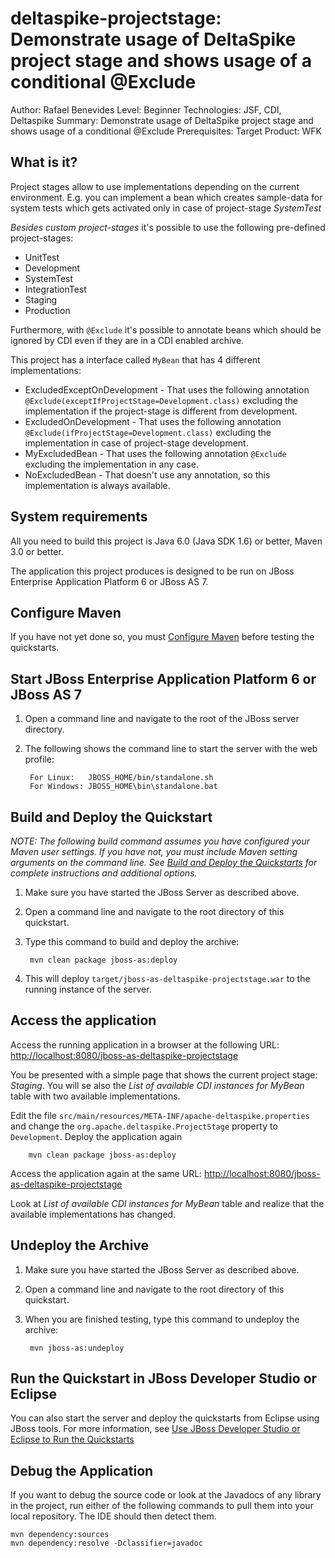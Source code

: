 deltaspike-projectstage: Demonstrate usage of DeltaSpike project stage and shows usage of a conditional @Exclude
======================================================
Author: Rafael Benevides
Level: Beginner
Technologies: JSF, CDI, Deltaspike
Summary: Demonstrate usage of DeltaSpike project stage and shows usage of a conditional @Exclude
Prerequisites: 
Target Product: WFK

What is it?
-----------

Project stages allow to use implementations depending on the current environment. E.g. you can implement a bean which creates sample-data for system tests which gets activated only in case of project-stage *SystemTest*

*Besides custom project-stages* it's possible to use the following pre-defined project-stages:

- UnitTest
- Development
- SystemTest
- IntegrationTest
- Staging
- Production

Furthermore, with `@Exclude` it's possible to annotate beans which should be ignored by CDI even if they are in a CDI enabled archive.

This project has a interface called `MyBean` that has 4 different implementations:

- ExcludedExceptOnDevelopment - That uses the following annotation `@Exclude(exceptIfProjectStage=Development.class)` excluding the implementation if the project-stage is different from development.
- ExcludedOnDevelopment - That uses the following annotation `@Exclude(ifProjectStage=Development.class)` excluding the implementation in case of project-stage development.
- MyExcludedBean  - That uses the following annotation `@Exclude` excluding the implementation in any case.
- NoExcludedBean - That doesn't use any annotation, so this implementation is always available.

System requirements
-------------------

All you need to build this project is Java 6.0 (Java SDK 1.6) or better, Maven 3.0 or better.

The application this project produces is designed to be run on JBoss Enterprise Application Platform 6 or JBoss AS 7. 

 
Configure Maven
---------------

If you have not yet done so, you must [Configure Maven](../README.md#mavenconfiguration) before testing the quickstarts.


Start JBoss Enterprise Application Platform 6 or JBoss AS 7
-------------------------

1. Open a command line and navigate to the root of the JBoss server directory.
2. The following shows the command line to start the server with the web profile:

        For Linux:   JBOSS_HOME/bin/standalone.sh
        For Windows: JBOSS_HOME\bin\standalone.bat

Build and Deploy the Quickstart
-------------------------

_NOTE: The following build command assumes you have configured your Maven user settings. If you have not, you must include Maven setting arguments on the command line. See [Build and Deploy the Quickstarts](../README.md#buildanddeploy) for complete instructions and additional options._

1. Make sure you have started the JBoss Server as described above.
2. Open a command line and navigate to the root directory of this quickstart.
3. Type this command to build and deploy the archive:

        mvn clean package jboss-as:deploy
4. This will deploy `target/jboss-as-deltaspike-projectstage.war` to the running instance of the server.

Access the application
---------------------

Access the running application in a browser at the following URL:  <http://localhost:8080/jboss-as-deltaspike-projectstage>

You be presented with a simple page that shows the current project stage: *Staging*. You will se also the *List of available CDI instances for MyBean* table with two available implementations.

Edit the file `src/main/resources/META-INF/apache-deltaspike.properties` and change the `org.apache.deltaspike.ProjectStage` property to `Development`. Deploy the application again

        mvn clean package jboss-as:deploy

Access the application again at the same URL:  <http://localhost:8080/jboss-as-deltaspike-projectstage>

Look at *List of available CDI instances for MyBean* table and realize that the available implementations has changed.
        
Undeploy the Archive
--------------------

1. Make sure you have started the JBoss Server as described above.
2. Open a command line and navigate to the root directory of this quickstart.
3. When you are finished testing, type this command to undeploy the archive:

        mvn jboss-as:undeploy


Run the Quickstart in JBoss Developer Studio or Eclipse
-------------------------------------

You can also start the server and deploy the quickstarts from Eclipse using JBoss tools. For more information, see [Use JBoss Developer Studio or Eclipse to Run the Quickstarts](../README.md#useeclipse) 

Debug the Application
------------------------------------

If you want to debug the source code or look at the Javadocs of any library in the project, run either of the following commands to pull them into your local repository. The IDE should then detect them.

    mvn dependency:sources
    mvn dependency:resolve -Dclassifier=javadoc

